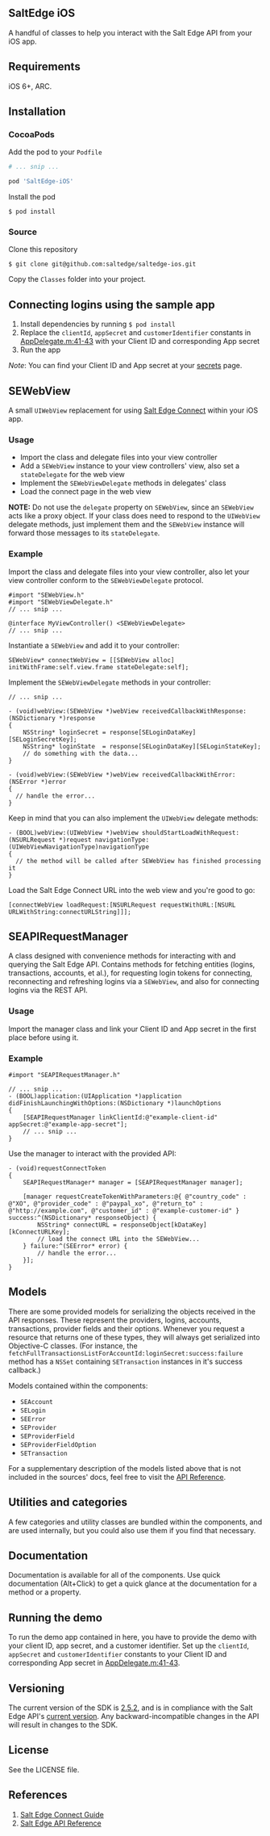 ## SaltEdge iOS

A handful of classes to help you interact with the Salt Edge API from your iOS app.

## Requirements

iOS 6+, ARC.

## Installation
### CocoaPods

Add the pod to your `Podfile`

```ruby
# ... snip ...

pod 'SaltEdge-iOS'
```

Install the pod

`$ pod install`

### Source

Clone this repository

`$ git clone git@github.com:saltedge/saltedge-ios.git`

Copy the `Classes` folder into your project.

## Connecting logins using the sample app

1. Install dependencies by running `$ pod install`
2. Replace the `clientId`, `appSecret` and `customerIdentifier` constants in [AppDelegate.m:41-43](https://github.com/saltedge/saltedge-ios/blob/master/Salt%20Edge%20API%20Demo/AppDelegate.m#L41-L43) with your Client ID and corresponding App secret
3. Run the app

*Note*: You can find your Client ID and App secret at your [secrets](https://www.saltedge.com/clients/profile/secrets) page.

## SEWebView

A small `UIWebView` replacement for using [Salt Edge Connect](https://docs.saltedge.com/guides/connect/) within your iOS app.

### Usage

* Import the class and delegate files into your view controller
* Add a `SEWebView` instance to your view controllers' view, also set a `stateDelegate` for the web view
* Implement the `SEWebViewDelegate` methods in delegates' class
* Load the connect page in the web view

**NOTE:** Do not use the `delegate` property on `SEWebView`, since an `SEWebView` acts like a proxy object. If your class does need to respond to the `UIWebView` delegate methods, just implement them and the `SEWebView` instance will forward those messages to its `stateDelegate`.

### Example

Import the class and delegate files into your view controller, also let your view controller conform to the `SEWebViewDelegate` protocol.

```objc
#import "SEWebView.h"
#import "SEWebViewDelegate.h"
// ... snip ...

@interface MyViewController() <SEWebViewDelegate>
// ... snip ...
```

Instantiate a `SEWebView` and add it to your controller:

```objc
SEWebView* connectWebView = [[SEWebView alloc] initWithFrame:self.view.frame stateDelegate:self];
```

Implement the `SEWebViewDelegate` methods in your controller:

```objc
// ... snip ...

- (void)webView:(SEWebView *)webView receivedCallbackWithResponse:(NSDictionary *)response
{
    NSString* loginSecret = response[SELoginDataKey][SELoginSecretKey];
    NSString* loginState  = response[SELoginDataKey][SELoginStateKey];
    // do something with the data...
}

- (void)webView:(SEWebView *)webView receivedCallbackWithError:(NSError *)error
{
  // handle the error...
}
```

Keep in mind that you can also implement the `UIWebView` delegate methods:

```objc
- (BOOL)webView:(UIWebView *)webView shouldStartLoadWithRequest:(NSURLRequest *)request navigationType:(UIWebViewNavigationType)navigationType
{
  // the method will be called after SEWebView has finished processing it
}
```

Load the Salt Edge Connect URL into the web view and you're good to go:

```objc
[connectWebView loadRequest:[NSURLRequest requestWithURL:[NSURL URLWithString:connectURLString]]];
```

## SEAPIRequestManager

A class designed with convenience methods for interacting with and querying the Salt Edge API. Contains methods for fetching entities (logins, transactions, accounts, et al.), for requesting login tokens for connecting, reconnecting and refreshing logins via a `SEWebView`, and also for connecting logins via the REST API.

### Usage

Import the manager class and link your Client ID and App secret in the first place before using it.

### Example

```objc
#import "SEAPIRequestManager.h"

// ... snip ...
- (BOOL)application:(UIApplication *)application didFinishLaunchingWithOptions:(NSDictionary *)launchOptions
{
    [SEAPIRequestManager linkClientId:@"example-client-id" appSecret:@"example-app-secret"];
    // ... snip ...
}
```

Use the manager to interact with the provided API:

```objc
- (void)requestConnectToken
{
    SEAPIRequestManager* manager = [SEAPIRequestManager manager];

    [manager requestCreateTokenWithParameters:@{ @"country_code" : @"XO", @"provider_code" : @"paypal_xo", @"return_to" : @"http://example.com", @"customer_id" : @"example-customer-id" } success:^(NSDictionary* responseObject) {
        NSString* connectURL = responseObject[kDataKey][kConnectURLKey];
        // load the connect URL into the SEWebView...
    } failure:^(SEError* error) {
        // handle the error...
    }];
}
```

## Models

There are some provided models for serializing the objects received in the API responses. These represent the providers, logins, accounts, transactions, provider fields and their options. Whenever you request a resource that returns one of these types, they will always get serialized into Objective-C classes. (For instance, the `fetchFullTransactionsListForAccountId:loginSecret:success:failure` method has a `NSSet` containing `SETransaction` instances in it's success callback.)

Models contained within the components:

* `SEAccount`
* `SELogin`
* `SEError`
* `SEProvider`
* `SEProviderField`
* `SEProviderFieldOption`
* `SETransaction`

For a supplementary description of the models listed above that is not included in the sources' docs, feel free to visit the [API Reference](https://docs.saltedge.com/reference/).

## Utilities and categories

A few categories and utility classes are bundled within the components, and are used internally, but you could also use them if you find that necessary.

## Documentation

Documentation is available for all of the components. Use quick documentation (Alt+Click) to get a quick glance at the documentation for a method or a property.

## Running the demo

To run the demo app contained in here, you have to provide the demo with your client ID, app secret, and a customer identifier.
Set up the `clientId`, `appSecret` and `customerIdentifier` constants to your Client ID and corresponding App secret in [AppDelegate.m:41-43](https://github.com/saltedge/saltedge-ios/blob/master/Salt%20Edge%20API%20Demo/AppDelegate.m#L41-L43).

## Versioning

The current version of the SDK is [2.5.2](https://github.com/saltedge/saltedge-ios/releases/tag/v2.5.2), and is in compliance with the Salt Edge API's [current version](https://docs.saltedge.com/#version_management). Any backward-incompatible changes in the API will result in changes to the SDK.

## License

See the LICENSE file.

## References

1. [Salt Edge Connect Guide](https://docs.saltedge.com/guides/connect/)
2. [Salt Edge API Reference](https://docs.saltedge.com/reference/)
